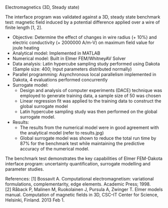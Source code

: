 Electromagnetics (3D, Steady state)

The interface program was validated against a 3D, steady state benchmark test: magnetic field induced by a potential difference applied over a wire of finite length [1, 2].  

- Objective: Determine the effect of changes in wire radius (+ 10%) and electric conductivity (+ 2000000 A/m-V) on maximum field value for joule heating
- Analytical model: Implemented in MATLAB
- Numerical model: Built in Elmer FEM/WhitneyAV Solver
- Data analysis: Latin hypercube sampling study performed using Dakota (Sample size: 400; Input parameters distributed normally)
- Parallel programming: Asynchronous local parallelism implemented in Dakota, 4 evaluations performed concurrently
- Surrogate model: 
    - Design and analysis of computer experiments (DACE) technique was employed to generate training data, a sample size of 50 was chosen  
    - Linear regression fit was applied to the training data to construct the global surrogate model
    - Latin hypercube sampling study was then performed on the global surrogate model. 
- Results:
    - The results from the numerical model were in good agreement with the analytical model (refer to results.jpg)
    - Global surrogate model was shown to reduce the total run time by 87% for the benchmark test while maintaining the predictive accuracy of the numerical model.
    
The benchmark test demonstrates the key capabilities of Elmer FEM-Dakota interface program: uncertainty quantification, surrogate modelling and parameter studies. 


References:
[1] Bossavit A. Computational electromagnetism: variational formulations, complementarity, edge elements. Academic Press; 1998.  
[2] Råback P, Malinen M, Ruokolainen J, Pursula A, Zwinger T. Elmer models manual. Computation of magnetic fields in 3D, CSC–IT Center for Science, Helsinki, Finland. 2013 Feb 1.  
